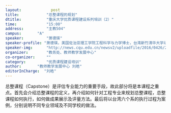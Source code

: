 ```yaml
---
layout: 			post
title:       	  "总整课程的规划"
dtitle:      	  "重庆大学优质课程建设系列培训（2）"
time: 		  	  "15:00"
address:	  	  "主教504"
campus:	  	  "A"
speaker:	   	  "萧德瑛"
speaker-profile: "萧德瑛，美国佐治亚理工学院工程科学与力学博士，台湾新竹清华大学动力机械系教授、台湾白强工业科学基金会执行长。主要研究专业为计算机外设产品机构设计、结构设计、CAD/CAM、TFT背光板光路设计。"
speaker-img:	  "http://news.cqu.edu.cn/newsv2/uploadfile/2016/0426/20160426051428956.jpg"
organizer:		  "教务处、教师教学发展中心"
co-organizer:	  ""
category:		  "优质课程建设培训"
author:		  "教师教学发展中心 刘皓"
editorInCharge:  "刘皓"
---
```

总整课程（Capstone）是评估专业能力的重要手段，故此部分将是本课程之重点。首先会介绍总整课程的定义，再介绍如何针对工程专业来规划总整课程，总整课程如何执行，如何做成果展示及评量方法。最后将以台湾六个系的执行过程为案例，分别说明不同专业领域及不同学校的做法。
